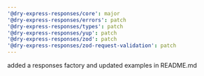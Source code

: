 ```yaml
---
'@dry-express-responses/core': major
'@dry-express-responses/errors': patch
'@dry-express-responses/types': patch
'@dry-express-responses/yup': patch
'@dry-express-responses/zod': patch
'@dry-express-responses/zod-request-validation': patch
---
```


added a responses factory and updated examples in README.md
